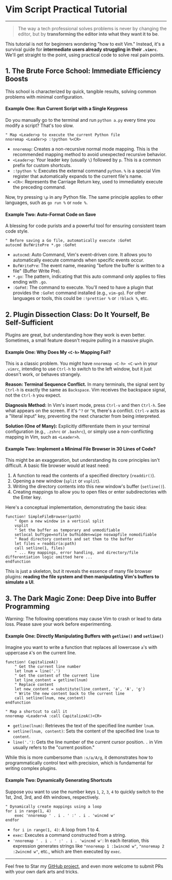 # Vim Script Practical Tutorial

---

> The way a tech professional solves problems is never by changing the editor, but by **transforming the editor into what they want it to be**.

This tutorial is not for beginners wondering "how to exit Vim." Instead, it's a survival guide for **intermediate users already struggling in their `.vimrc`**. We'll get straight to the point, using practical code to solve real pain points.

## 1. The Brute Force School: Immediate Efficiency Boosts

This school is characterized by quick, tangible results, solving common problems with minimal configuration.

#### Example One: Run Current Script with a Single Keypress

Do you manually go to the terminal and run `python a.py` every time you modify a script? That's too slow.

```vim
" Map <Leader>p to execute the current Python file
nnoremap <Leader>p :!python %<CR>
```
- `nnoremap`: Creates a non-recursive normal mode mapping. This is the recommended mapping method to avoid unexpected recursive behavior.
- `<Leader>p`: Your leader key (usually `\`) followed by `p`. This is a common prefix for custom shortcuts.
- `:!python %`: Executes the external command `python`. `%` is a special Vim register that automatically expands to the current file's name.
- `<CR>`: Represents the Carriage Return key, used to immediately execute the preceding command.

Now, try pressing `\p` in any Python file. The same principle applies to other languages, such as `go run %` or `node %`.

#### Example Two: Auto-Format Code on Save

A blessing for code purists and a powerful tool for ensuring consistent team code style.

```vim
" Before saving a Go file, automatically execute :GoFmt
autocmd BufWritePre *.go :GoFmt
```
- `autocmd`: Auto Command, Vim's event-driven core. It allows you to automatically execute commands when specific events occur.
- `BufWritePre`: The event name, meaning "before the buffer is written to a file" (Buffer Write Pre).
- `*.go`: The pattern, indicating that this auto command only applies to files ending with `.go`.
- `:GoFmt`: The command to execute. You'll need to have a plugin that provides the `:GoFmt` command installed (e.g., `vim-go`). For other languages or tools, this could be `:!prettier %` or `:!black %`, etc.

## 2. Plugin Dissection Class: Do It Yourself, Be Self-Sufficient

Plugins are great, but understanding how they work is even better. Sometimes, a small feature doesn't require pulling in a massive plugin.

#### Example One: Why Does My `<C-h>` Mapping Fail?

This is a classic problem. You might have `nnoremap <C-h> <C-w>h` in your `.vimrc`, intending to use `Ctrl-h` to switch to the left window, but it just doesn't work, or behaves strangely.

**Reason: Terminal Sequence Conflict.**
In many terminals, the signal sent by `Ctrl-h` is exactly the same as `Backspace`. Vim receives the backspace signal, not the `Ctrl-h` you expect.

**Diagnosis Method:**
In Vim's insert mode, press `Ctrl-v` and then `Ctrl-h`. See what appears on the screen. If it's `^?` or `^H`, there's a conflict. `Ctrl-v` acts as a "literal input" key, preventing the next character from being interpreted.

**Solution (One of Many):**
Explicitly differentiate them in your terminal configuration (e.g., `.zshrc` or `.bashrc`), or simply use a non-conflicting mapping in Vim, such as `<Leader>h`.

#### Example Two: Implement a Minimal File Browser in 30 Lines of Code?

This might be an exaggeration, but understanding its core principles isn't difficult. A basic file browser would at least need:
1.  A function to read the contents of a specified directory (`readdir()`).
2.  Opening a new window (`split` or `vsplit`).
3.  Writing the directory contents into this new window's buffer (`setline()`).
4.  Creating mappings to allow you to open files or enter subdirectories with the Enter key.

Here's a conceptual implementation, demonstrating the basic idea:
```vim
function! SimpleFileBrowser(path)
    " Open a new window in a vertical split
    vsplit
    " Set the buffer as temporary and unmodifiable
    setlocal buftype=nofile bufhidden=wipe noswapfile nomodifiable
    " Read directory contents and set them to the buffer
    let files = readdir(a:path)
    call setline(1, files)
    " ... Key mappings, error handling, and directory/file differentiation logic omitted here ...
endfunction
```
This is just a skeleton, but it reveals the essence of many file browser plugins: **reading the file system and then manipulating Vim's buffers to simulate a UI**.

## 3. The Dark Magic Zone: Deep Dive into Buffer Programming

Warning: The following operations may cause Vim to crash or lead to data loss. Please save your work before experimenting.

#### Example One: Directly Manipulating Buffers with `getline()` and `setline()`

Imagine you want to write a function that replaces all lowercase `a`'s with uppercase `A`'s on the current line.

```vim
function! CapitalizeA()
    " Get the current line number
    let lnum = line('.')
    " Get the content of the current line
    let line_content = getline(lnum)
    " Replace content
    let new_content = substitute(line_content, 'a', 'A', 'g')
    " Write the new content back to the current line
    call setline(lnum, new_content)
endfunction

" Map a shortcut to call it
nnoremap <Leader>A :call CapitalizeA()<CR>
```
- `getline(lnum)`: Retrieves the text of the specified line number `lnum`.
- `setline(lnum, content)`: Sets the content of the specified line `lnum` to `content`.
- `line('.')`: Gets the line number of the current cursor position. `.` in Vim usually refers to the "current position."

While this is more cumbersome than `:s/a/A/g`, it demonstrates how to programmatically control text with precision, which is fundamental for writing complex plugins.

#### Example Two: Dynamically Generating Shortcuts

Suppose you want to use the number keys `1`, `2`, `3`, `4` to quickly switch to the 1st, 2nd, 3rd, and 4th windows, respectively.

```vim
" Dynamically create mappings using a loop
for i in range(1, 4)
    exec 'nnoremap ' . i . ' :' . i . 'wincmd w'
endfor
```
- `for i in range(1, 4)`: A loop from 1 to 4.
- `exec`: Executes a command constructed from a string.
- `'nnoremap ' . i . ' :' . i . 'wincmd w'`: In each iteration, this expression generates strings like `"nnoremap 1 :1wincmd w"`, `"nnoremap 2 :2wincmd w"`, etc., which are then executed by `exec`.

---

Feel free to Star my [GitHub project](https://github.com/yahao333/vim_tutorial), and even more welcome to submit PRs with your own dark arts and tricks.
